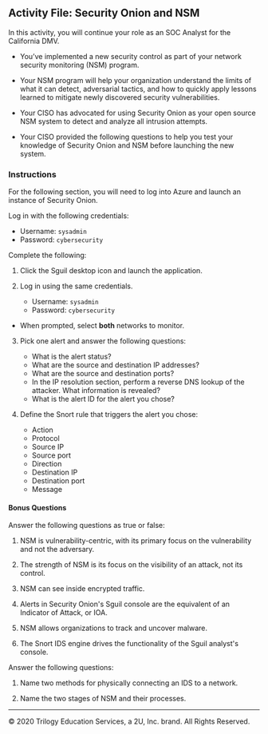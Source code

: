 ## Activity File: Security Onion and NSM

In this activity, you will continue your role as an SOC Analyst for the California DMV. 

- You’ve implemented a new security control as part of your network security monitoring (NSM) program.

- Your NSM program will help your organization understand the limits of what it can detect, adversarial tactics, and how to quickly apply lessons learned to mitigate newly discovered security vulnerabilities.

- Your CISO has advocated for using Security Onion as your open source NSM system to detect and analyze all intrusion attempts. 

- Your CISO provided the following questions to help you test your knowledge of Security Onion and NSM before launching the new system. 

### Instructions

For the following section, you will need to log into Azure and launch an instance of Security Onion.

Log in with the following credentials:

- Username: `sysadmin`
- Password: `cybersecurity`

Complete the following:

1. Click the Sguil desktop icon and launch the application.

2. Log in using the same credentials.
    - Username: `sysadmin`
    - Password: `cybersecurity`

  - When prompted, select **both** networks to monitor. 
  
3. Pick one alert and answer the following questions:

    - What is the alert status?
    - What are the source and destination IP addresses?
    - What are the source and destination ports?
    - In the IP resolution section, perform a reverse DNS lookup of the attacker. What information is revealed?
    - What is the alert ID for the alert you chose?

4. Define the Snort rule that triggers the alert you chose:

    - Action
    - Protocol
    - Source IP
    - Source port
    - Direction
    - Destination IP
    - Destination port
    - Message

#### Bonus Questions

Answer the following questions as true or false:

1. NSM is vulnerability-centric, with its primary focus on the vulnerability and not the adversary.


2. The strength of NSM is its focus on the visibility of an attack, not its control.


3. NSM can see inside encrypted traffic.


4. Alerts in Security Onion's Sguil console are the equivalent of an Indicator of Attack, or IOA.


5. NSM allows organizations to track and uncover malware.


6. The Snort IDS engine drives the functionality of the Sguil analyst's console.


Answer the following questions:

1. Name two methods for physically connecting an IDS to a network.


2. Name the two stages of NSM and their processes.

---
© 2020 Trilogy Education Services, a 2U, Inc. brand. All Rights Reserved.
